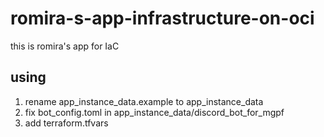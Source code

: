 # romira-s-app-infrastructure-on-oci
this is romira's app for IaC

## using
1. rename app_instance_data.example to app_instance_data
1. fix bot_config.toml in app_instance_data/discord_bot_for_mgpf
1. add terraform.tfvars
